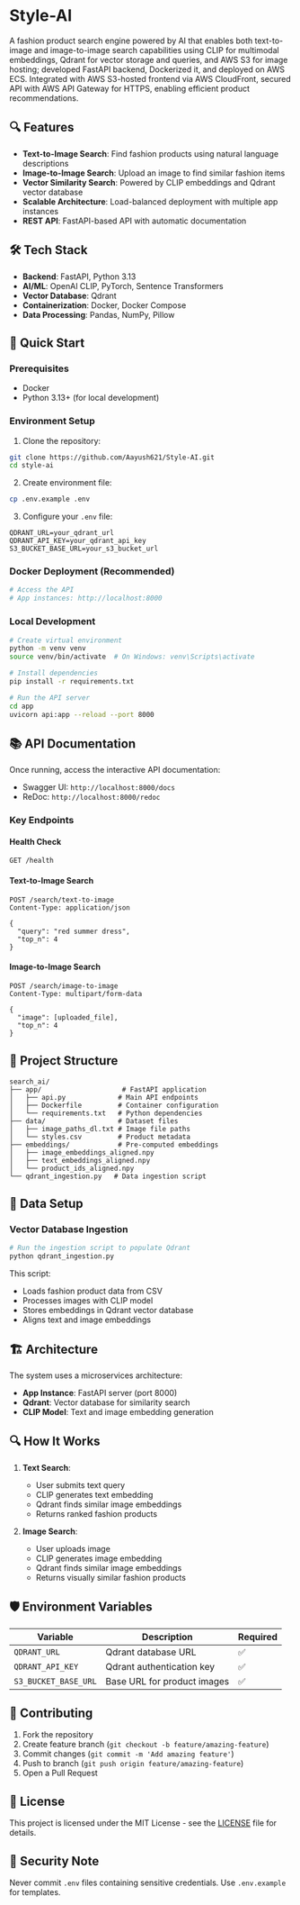 # Style-AI

A fashion product search engine powered by AI that enables both text-to-image and image-to-image search capabilities using CLIP for multimodal embeddings, Qdrant for vector storage and queries, and AWS S3 for image hosting; developed FastAPI backend, Dockerized it, and deployed on AWS ECS.
Integrated with AWS S3-hosted frontend via AWS CloudFront, secured API with AWS API Gateway for HTTPS, enabling efficient product recommendations.

## 🔍 Features

- **Text-to-Image Search**: Find fashion products using natural language descriptions
- **Image-to-Image Search**: Upload an image to find similar fashion items
- **Vector Similarity Search**: Powered by CLIP embeddings and Qdrant vector database
- **Scalable Architecture**: Load-balanced deployment with multiple app instances
- **REST API**: FastAPI-based API with automatic documentation

## 🛠️ Tech Stack

- **Backend**: FastAPI, Python 3.13
- **AI/ML**: OpenAI CLIP, PyTorch, Sentence Transformers
- **Vector Database**: Qdrant
- **Containerization**: Docker, Docker Compose
- **Data Processing**: Pandas, NumPy, Pillow

## 🚀 Quick Start

### Prerequisites

- Docker
- Python 3.13+ (for local development)

### Environment Setup

1. Clone the repository:
```bash
git clone https://github.com/Aayush621/Style-AI.git
cd style-ai
```

2. Create environment file:
```bash
cp .env.example .env
```

3. Configure your `.env` file:
```env
QDRANT_URL=your_qdrant_url
QDRANT_API_KEY=your_qdrant_api_key
S3_BUCKET_BASE_URL=your_s3_bucket_url
```

### Docker Deployment (Recommended)

```bash
# Access the API
# App instances: http://localhost:8000
```

### Local Development

```bash
# Create virtual environment
python -m venv venv
source venv/bin/activate  # On Windows: venv\Scripts\activate

# Install dependencies
pip install -r requirements.txt

# Run the API server
cd app
uvicorn api:app --reload --port 8000
```

## 📚 API Documentation

Once running, access the interactive API documentation:
- Swagger UI: `http://localhost:8000/docs`
- ReDoc: `http://localhost:8000/redoc`

### Key Endpoints

#### Health Check
```http
GET /health
```

#### Text-to-Image Search
```http
POST /search/text-to-image
Content-Type: application/json

{
  "query": "red summer dress",
  "top_n": 4
}
```

#### Image-to-Image Search
```http
POST /search/image-to-image
Content-Type: multipart/form-data

{
  "image": [uploaded_file],
  "top_n": 4
}
```

## 📁 Project Structure

```
search_ai/
├── app/                    # FastAPI application
│   ├── api.py             # Main API endpoints
│   ├── Dockerfile         # Container configuration
│   └── requirements.txt   # Python dependencies
├── data/                  # Dataset files
│   ├── image_paths_dl.txt # Image file paths
│   └── styles.csv         # Product metadata
├── embeddings/            # Pre-computed embeddings
│   ├── image_embeddings_aligned.npy
│   ├── text_embeddings_aligned.npy
│   └── product_ids_aligned.npy
└── qdrant_ingestion.py   # Data ingestion script
```

## 🔧 Data Setup

### Vector Database Ingestion

```bash
# Run the ingestion script to populate Qdrant
python qdrant_ingestion.py
```

This script:
- Loads fashion product data from CSV
- Processes images with CLIP model
- Stores embeddings in Qdrant vector database
- Aligns text and image embeddings

## 🏗️ Architecture

The system uses a microservices architecture:

- **App Instance**: FastAPI server (port 8000)
- **Qdrant**: Vector database for similarity search
- **CLIP Model**: Text and image embedding generation

## 🔍 How It Works

1. **Text Search**: 
   - User submits text query
   - CLIP generates text embedding
   - Qdrant finds similar image embeddings
   - Returns ranked fashion products

2. **Image Search**:
   - User uploads image
   - CLIP generates image embedding
   - Qdrant finds similar image embeddings
   - Returns visually similar fashion products

## 🛡️ Environment Variables

| Variable | Description | Required |
|----------|-------------|----------|
| `QDRANT_URL` | Qdrant database URL | ✅ |
| `QDRANT_API_KEY` | Qdrant authentication key | ✅ |
| `S3_BUCKET_BASE_URL` | Base URL for product images | ✅ |

## 🤝 Contributing

1. Fork the repository
2. Create feature branch (`git checkout -b feature/amazing-feature`)
3. Commit changes (`git commit -m 'Add amazing feature'`)
4. Push to branch (`git push origin feature/amazing-feature`)
5. Open a Pull Request

## 📄 License

This project is licensed under the MIT License - see the [LICENSE](LICENSE) file for details.

## 🚨 Security Note

Never commit `.env` files containing sensitive credentials. Use `.env.example` for templates.